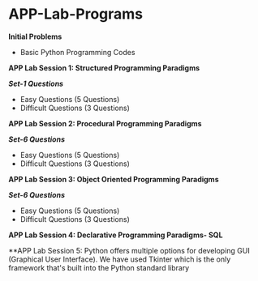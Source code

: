 # APP-Lab-Programs

**Initial Problems**
- Basic Python Programming Codes

**APP Lab Session 1: Structured Programming Paradigms**

***Set-1 Questions***
- Easy Questions (5 Questions)
- Difficult Questions (3 Questions)

**APP Lab Session 2: Procedural Programming Paradigms**

***Set-6 Questions***
- Easy Questions (5 Questions)
- Difficult Questions (3 Questions)

**APP Lab Session 3: Object Oriented Programming Paradigms**

***Set-6 Questions***
- Easy Questions (5 Questions)
- Difficult Questions (3 Questions)

**APP Lab Session 4: Declarative Programming Paradigms- SQL**

**APP Lab Session 5: Python offers multiple options for developing GUI (Graphical User Interface). We have used Tkinter which is the only framework that's built into the Python standard library
